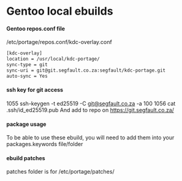 # Gentoo local ebuilds

#### Gentoo repos.conf file 
/etc/portage/repos.conf/kdc-overlay.conf 
```bash
[kdc-overlay]
location = /usr/local/kdc-portage/
sync-type = git
sync-uri = git@git.segfault.co.za:segfault/kdc-portage.git
auto-sync = Yes
```

#### ssh key for git access
 1055  ssh-keygen -t ed25519 -C git@segfault.co.za -a 100
 1056  cat .ssh/id_ed25519.pub 
And add to repo on https://git.segfault.co.za/

#### package usage
To be able to use these ebuild, you will need to add them into your packages.keywords file/folder

#### ebuild patches 
patches folder is for /etc/portage/patches/
